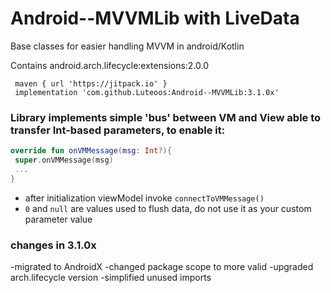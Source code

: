 # Android--MVVMLib with LiveData
Base classes for easier handling MVVM in android/Kotlin

Contains android.arch.lifecycle:extensions:2.0.0

```
 maven { url 'https://jitpack.io' }
 implementation 'com.github.Luteoos:Android--MVVMLib:3.1.0x'
```

### Library implements simple 'bus' between VM and View able to transfer Int-based parameters, to enable it:

```kotlin
override fun onVMMessage(msg: Int?){
 super.onVMMessage(msg)
 ...
}
```

- after initialization viewModel invoke `connectToVMMessage()`
- `0` and `null` are values used to flush data, do not use it as your custom parameter value

### changes in 3.1.0x
-migrated to AndroidX
-changed package scope to more valid
-upgraded arch.lifecycle version
-simplified unused imports
